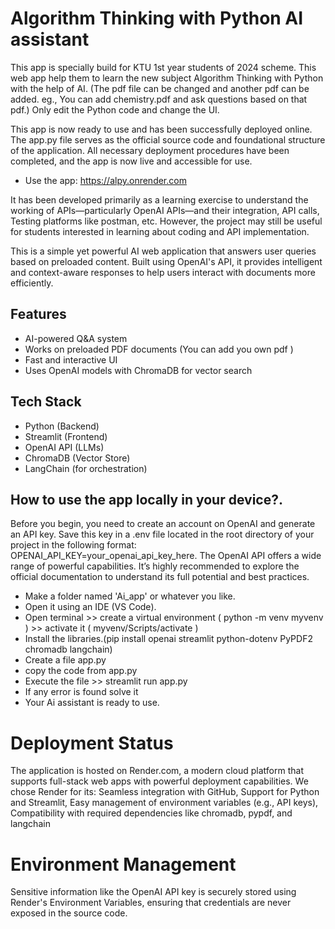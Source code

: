 #  Algorithm Thinking with Python AI assistant

This app is specially build for KTU 1st year students of 2024 scheme. This web app help them to learn the new subject Algorithm Thinking with Python with the help of AI.
(The pdf file can be changed and another pdf can be added. eg., You can add chemistry.pdf and ask questions based on that pdf.)
Only edit the Python code and change the UI.

This app is now ready to use and has been successfully deployed online. The app.py file serves as the official source code and foundational structure of the application. All necessary deployment procedures have been completed, and the app is now live and accessible for use.
- Use the app: https://alpy.onrender.com

It has been developed primarily as a learning exercise to understand the working of APIs—particularly OpenAI APIs—and their integration, API calls, Testing platforms like postman, etc. However, the project may still be useful for students interested in learning about coding and API implementation.

This is a simple yet powerful AI web application that answers user queries based on preloaded content. Built using OpenAI's API, it provides intelligent and context-aware responses to help users interact with documents more efficiently.

##  Features

-  AI-powered Q&A system  
-  Works on preloaded PDF documents  (You can add you own pdf )
-  Fast and interactive UI  
-  Uses OpenAI models with ChromaDB for vector search  

##  Tech Stack

- Python (Backend)
- Streamlit (Frontend)
- OpenAI API (LLMs)
- ChromaDB (Vector Store)
- LangChain (for orchestration)

## How to use the app locally in your device?.

Before you begin, you need to create an account on OpenAI and generate an API key. Save this key in a .env file located in the root directory of your project in the following format:
OPENAI_API_KEY=your_openai_api_key_here.
The OpenAI API offers a wide range of powerful capabilities. It’s highly recommended to explore the official documentation to understand its full potential and best practices.

- Make a folder named 'Ai_app' or whatever you like.
- Open it using an IDE (VS Code).
- Open terminal >> create a virtual environment ( python -m  venv myvenv ) >> activate it ( myvenv/Scripts/activate )
- Install the libraries.(pip install openai streamlit python-dotenv PyPDF2 chromadb langchain)
- Create a file app.py
- copy the code from app.py
- Execute the file >> streamlit run app.py
- If any error is found solve it
- Your Ai assistant is ready to use.

 # Deployment Status
 The application is hosted on Render.com, a modern cloud platform that supports full-stack web apps with powerful deployment capabilities. We chose Render for its: Seamless integration with GitHub, Support for Python and Streamlit, Easy management of environment variables (e.g., API keys), Compatibility with required dependencies like chromadb, pypdf, and langchain

# Environment Management
Sensitive information like the OpenAI API key is securely stored using Render's Environment Variables, ensuring that credentials are never exposed in the source code.
